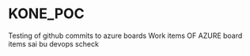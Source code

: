 # KONE_POC
Testing of github commits to azure boards Work items OF AZURE board items sai bu devops scheck
